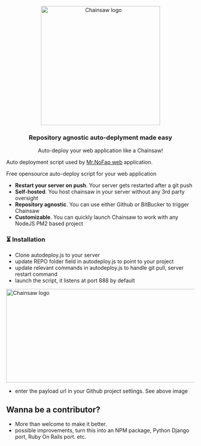 <p align="center">
  <a href="https://warriorcode.xyz">
    <img src="https://warriorcode.xyz/images/chainsaw_logo.png" width="318px" alt="Chainsaw logo" />
  </a>
</p>

<h3 align="center">Repository agnostic auto-deplyment made easy</h3>
<p align="center">Auto-deploy your web application like a Chainsaw!</p>



Auto deployment script used by [Mr.NoFap web](https://chrome.google.com/webstore/detail/mrnofap-block-porn-sites/cpigeaemojebhijbmencldogableknlf?hl=en) application.

Free opensource auto-deploy script for your web application

- **Restart your server on push**. Your server gets restarted after a git push
- **Self-hosted**. You host chainsaw in your server without any 3rd party oversight
- **Repository agnostic**. You can use either Github or BitBucker to trigger Chainsaw
- **Customizable**. You can quickly launch Chainsaw to work with any NodeJS PM2 based project


### ⏳ Installation

- Clone autodeploy.js to your server
- update REPO folder field in autodeploy.js to point to your project
- update relevant commands in autodeploy.js to handle git pull, server restart command
- launch the script, it listens at port 888 by default

<p align="centre">
  <a href="https://warriorcode.xyz/images/github_hooks.png">
    <img src="https://warriorcode.xyz/images/github_hooks.png" width="1000px" height="250px" alt="Chainsaw logo" />
  </a>
</p>

- enter the payload url in your Github project settings.  See above image

## Wanna be a contributor?

* More than welcome to make it better.
* possible improvements, turn this into an NPM package, Python Django port, Ruby On Rails port. etc.



